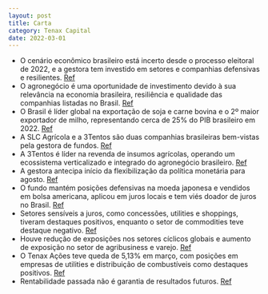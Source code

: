 ```yaml
---
layout: post
title: Carta
category: Tenax Capital
date: 2022-03-01
---
```


- O cenário econômico brasileiro está incerto desde o processo eleitoral de 2022, e a gestora tem investido em setores e companhias defensivas e resilientes.
<a href="#" onclick="search_on_pdf('tema. Dada a falta de clareza quanto a essa importante variável, temos buscado investimentos em set')">Ref</a>
- O agronegócio é uma oportunidade de investimento devido à sua relevância na economia brasileira, resiliência e qualidade das companhias listadas no Brasil.
<a href="#" onclick="search_on_pdf('Em 2022, o agronegócio representou cerca de 25% do PIB brasileiro, apresentando um relevante supera')">Ref</a>
- O Brasil é líder global na exportação de soja e carne bovina e o 2º maior exportador de milho, representando cerca de 25% do PIB brasileiro em 2022.
<a href="#" onclick="search_on_pdf('(CAGR de 20 anos de 9,9%), cuja performance positiva chama a atenção em anos de contração econômica')">Ref</a>
- A SLC Agrícola e a 3Tentos são duas companhias brasileiras bem-vistas pela gestora de fundos.
<a href="#" onclick="search_on_pdf('valores encontram-se muito bem-posicionadas para capturar essas alavancas de  crescimento do setor ')">Ref</a>
- A 3Tentos é líder na revenda de insumos agrícolas, operando um ecossistema verticalizado e integrado do agronegócio brasileiro.
<a href="#" onclick="search_on_pdf('Entendemos que a 3Tentos, uma das líderes na revenda de insumos do Brasil, vem se  posicionando de ')">Ref</a>
- A gestora antecipa início da flexibilização da política monetária para agosto.
<a href="#" onclick="search_on_pdf('elevada para 4,0%.  Dados o nível de restrição da política monetária e a rolagem do horizonte relev')">Ref</a>
- O fundo mantém posições defensivas na moeda japonesa e vendidos em bolsa americana, aplicou em juros locais e tem viés doador de juros no Brasil.
<a href="#" onclick="search_on_pdf('ESTRATÉGIA MACRO Nos mercados, o fundo se beneficiou do grande fechamento de taxas de juros que ti')">Ref</a>
- Setores sensíveis a juros, como concessões, utilities e shoppings, tiveram destaques positivos, enquanto o setor de commodities teve destaque negativo.
<a href="#" onclick="search_on_pdf('destaque para o desempenho negativo das ações das companhias de saúde, principalmente Hapvida, que ')">Ref</a>
- Houve redução de exposições nos setores cíclicos globais e aumento de exposição no setor de agribusiness e varejo.
<a href="#" onclick="search_on_pdf('(CAGR de 20 anos de 9,9%), cuja performance positiva chama a atenção em anos de contração econômica')">Ref</a>
- O Tenax Ações teve queda de 5,13% em março, com posições em empresas de utilities e distribuição de combustíveis como destaques positivos.
<a href="#" onclick="search_on_pdf('setor de varejo, em companhias que julgamos ter uma execução diferenciada e vantagens competitivas ')">Ref</a>
- Rentabilidade passada não é garantia de resultados futuros.
<a href="#" onclick="search_on_pdf('saída. O investimento em Fundo não é garantido pelo Fundo Garantidor de Crédito. Para avaliação da p')">Ref</a>
